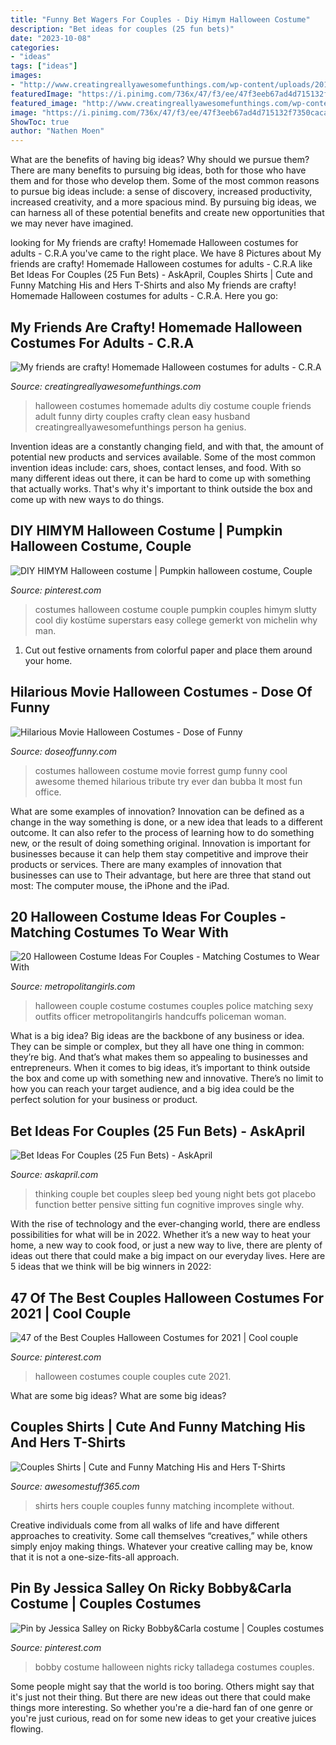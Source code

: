 ```yaml
---
title: "Funny Bet Wagers For Couples - Diy Himym Halloween Costume"
description: "Bet ideas for couples (25 fun bets)"
date: "2023-10-08"
categories:
- "ideas"
tags: ["ideas"]
images:
- "http://www.creatingreallyawesomefunthings.com/wp-content/uploads/2014/11/Halloween-2.jpg"
featuredImage: "https://i.pinimg.com/736x/47/f3/ee/47f3eeb67ad4d715132f7350caca9597.jpg"
featured_image: "http://www.creatingreallyawesomefunthings.com/wp-content/uploads/2014/11/Halloween-2.jpg"
image: "https://i.pinimg.com/736x/47/f3/ee/47f3eeb67ad4d715132f7350caca9597.jpg"
ShowToc: true
author: "Nathen Moen"
---
```



What are the benefits of having big ideas? Why should we pursue them?
There are many benefits to pursuing big ideas, both for those who have them and for those who develop them. Some of the most common reasons to pursue big ideas include: a sense of discovery, increased productivity, increased creativity, and a more spacious mind. By pursuing big ideas, we can harness all of these potential benefits and create new opportunities that we may never have imagined.

	

		
looking for My friends are crafty! Homemade Halloween costumes for adults - C.R.A you've came to the right place. We have 8 Pictures about My friends are crafty! Homemade Halloween costumes for adults - C.R.A like Bet Ideas For Couples (25 Fun Bets) - AskApril, Couples Shirts | Cute and Funny Matching His and Hers T-Shirts and also My friends are crafty! Homemade Halloween costumes for adults - C.R.A. Here you go:
		
    
## My Friends Are Crafty! Homemade Halloween Costumes For Adults - C.R.A

<img loading=lazy src="http://www.creatingreallyawesomefunthings.com/wp-content/uploads/2014/11/Halloween-2.jpg" onerror="this.onerror=null;this.src='https://tse1.mm.bing.net/th?id=OIP.HpfQdutoA5KnUQAcO8n3agHaJ4&amp;pid=15.1';" alt="My friends are crafty! Homemade Halloween costumes for adults - C.R.A">

_Source: creatingreallyawesomefunthings.com_

>halloween costumes homemade adults diy costume couple friends adult funny dirty couples crafty clean easy husband creatingreallyawesomefunthings person ha genius. 

	

Invention ideas are a constantly changing field, and with that, the amount of potential new products and services available. Some of the most common invention ideas include: cars, shoes, contact lenses, and food. With so many different ideas out there, it can be hard to come up with something that actually works. That's why it's important to think outside the box and come up with new ways to do things.

    
## DIY HIMYM Halloween Costume | Pumpkin Halloween Costume, Couple

<img loading=lazy src="https://i.pinimg.com/736x/86/e9/77/86e977bd33abcd8f1a7b57f49ecb7658--easy-costumes-creative-costumes.jpg" onerror="this.onerror=null;this.src='https://tse2.mm.bing.net/th?id=OIP.xyiqzX96MhKH2rN7f9x1BQHaNW&amp;pid=15.1';" alt="DIY HIMYM Halloween costume | Pumpkin halloween costume, Couple">

_Source: pinterest.com_

>costumes halloween costume couple pumpkin couples himym slutty cool diy kostüme superstars easy college gemerkt von michelin why man. 

	

1. Cut out festive ornaments from colorful paper and place them around your home.

    
## Hilarious Movie Halloween Costumes - Dose Of Funny

<img loading=lazy src="https://www.doseoffunny.com/wp-content/uploads/2014/09/movie-halloween-costumes-funny-10.jpg" onerror="this.onerror=null;this.src='https://tse3.mm.bing.net/th?id=OIP.3L3i7GZ0Jp7QRQVFsCTzygHaHa&amp;pid=15.1';" alt="Hilarious Movie Halloween Costumes - Dose of Funny">

_Source: doseoffunny.com_

>costumes halloween costume movie forrest gump funny cool awesome themed hilarious tribute try ever dan bubba lt most fun office. 

	

What are some examples of innovation?
Innovation can be defined as a change in the way something is done, or a new idea that leads to a different outcome. It can also refer to the process of learning how to do something new, or the result of doing something original. Innovation is important for businesses because it can help them stay competitive and improve their products or services. There are many examples of innovation that businesses can use to Their advantage, but here are three that stand out most: The computer mouse, the iPhone and the iPad.

    
## 20 Halloween Costume Ideas For Couples - Matching Costumes To Wear With

<img loading=lazy src="https://metropolitangirls.com/wp-content/uploads/2017/09/police-couple.jpg" onerror="this.onerror=null;this.src='https://tse1.mm.bing.net/th?id=OIP.CtUodyf_FkcVsCOmozzPsAHaIM&amp;pid=15.1';" alt="20 Halloween Costume Ideas For Couples - Matching Costumes to Wear With">

_Source: metropolitangirls.com_

>halloween couple costume costumes couples police matching sexy outfits officer metropolitangirls handcuffs policeman woman. 

	

What is a big idea?
Big ideas are the backbone of any business or idea. They can be simple or complex, but they all have one thing in common: they’re big. And that’s what makes them so appealing to businesses and entrepreneurs. When it comes to big ideas, it’s important to think outside the box and come up with something new and innovative. There’s no limit to how you can reach your target audience, and a big idea could be the perfect solution for your business or product.

    
## Bet Ideas For Couples (25 Fun Bets) - AskApril

<img loading=lazy src="https://askapril.com/wp-content/uploads/2020/09/Bet-ideas-for-couples.jpg" onerror="this.onerror=null;this.src='https://tse2.mm.bing.net/th?id=OIP.fs7UuBg6gBNvYWqa20XulAHaE7&amp;pid=15.1';" alt="Bet Ideas For Couples (25 Fun Bets) - AskApril">

_Source: askapril.com_

>thinking couple bet couples sleep bed young night bets got placebo function better pensive sitting fun cognitive improves single why. 

	

With the rise of technology and the ever-changing world, there are endless possibilities for what will be in 2022. Whether it’s a new way to heat your home, a new way to cook food, or just a new way to live, there are plenty of ideas out there that could make a big impact on our everyday lives. Here are 5 ideas that we think will be big winners in 2022: 

    
## 47 Of The Best Couples Halloween Costumes For 2021 | Cool Couple

<img loading=lazy src="https://i.pinimg.com/736x/47/f3/ee/47f3eeb67ad4d715132f7350caca9597.jpg" onerror="this.onerror=null;this.src='https://tse4.mm.bing.net/th?id=OIP.CTFyaEWHNHrszEjq5JxSQwHaJ3&amp;pid=15.1';" alt="47 of the Best Couples Halloween Costumes for 2021 | Cool couple">

_Source: pinterest.com_

>halloween costumes couple couples cute 2021. 

	

What are some big ideas?
What are some big ideas?

    
## Couples Shirts | Cute And Funny Matching His And Hers T-Shirts

<img loading=lazy src="https://awesomestuff365.com/wp-content/uploads/2017/11/Incomplete-Without-You-His-and-Hers-Couple-Shirts.jpg?x12869" onerror="this.onerror=null;this.src='https://tse1.mm.bing.net/th?id=OIP.IGkx_UEZ2QBVErudP7gZAQHaE_&amp;pid=15.1';" alt="Couples Shirts | Cute and Funny Matching His and Hers T-Shirts">

_Source: awesomestuff365.com_

>shirts hers couple couples funny matching incomplete without. 

	

Creative individuals come from all walks of life and have different approaches to creativity. Some call themselves “creatives,” while others simply enjoy making things. Whatever your creative calling may be, know that it is not a one-size-fits-all approach.

    
## Pin By Jessica Salley On Ricky Bobby&amp;Carla Costume | Couples Costumes

<img loading=lazy src="https://i.pinimg.com/1200x/ff/d5/45/ffd5459979f8345204673de7ecbce407.jpg" onerror="this.onerror=null;this.src='https://tse4.mm.bing.net/th?id=OIP.4IC1_0Lo2v3_k1XfXh4I7AHaJ4&amp;pid=15.1';" alt="Pin by Jessica Salley on Ricky Bobby&amp;Carla costume | Couples costumes">

_Source: pinterest.com_

>bobby costume halloween nights ricky talladega costumes couples. 

	

Some people might say that the world is too boring. Others might say that it's just not their thing. But there are new ideas out there that could make things more interesting. So whether you're a die-hard fan of one genre or you're just curious, read on for some new ideas to get your creative juices flowing.

